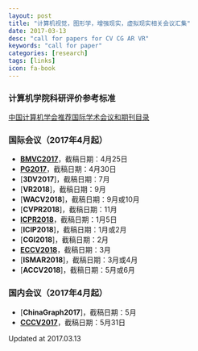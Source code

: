 ```yaml
---
layout: post
title: "计算机视觉，图形学，增强现实，虚拟现实相关会议汇集"
date: 2017-03-13
desc: "call for papers for CV CG AR VR"
keywords: "call for paper"
categories: [research]
tags: [links]
icon: fa-book
---
```


### 计算机学院科研评价参考标准 ###
[中国计算机学会推荐国际学术会议和期刊目录](http://history.ccf.org.cn/sites/ccf/paiming.jsp)

### 国际会议（2017年4月起） ###
- [**BMVC2017**](https://bmvc2017.london/)，截稿日期：4月25日
- [**PG2017**](http://www.siggraph.org.tw/pg2017/)，截稿日期：4月30日
- [**3DV2017**]，截稿日期：7月
- [**VR2018**]，截稿日期：9月
- [**WACV2018**]，截稿日期：9月或10月
- [**CVPR2018**]，截稿日期：11月
- [**ICPR2018**](http://www.icpr2018.net/)，截稿日期：1月5日
- [**ICIP2018**]，截稿日期：1月或2月
- [**CGI2018**]，截稿日期：2月
- [**ECCV2018**](https://eccv2018.org/)，截稿日期：3月
- [**ISMAR2018**]，截稿日期：3月或4月
- [**ACCV2018**]，截稿日期：5月或6月

### 国内会议（2017年4月起） ###
- [**ChinaGraph2017**]，截稿日期：5月
- [**CCCV2017**](http://ccf-cccv.org/2017/)，截稿日期：5月31日

Updated at 2017.03.13





